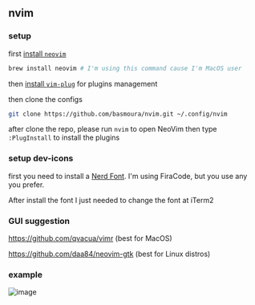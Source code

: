 ## nvim

### setup

first [install `neovim`](https://github.com/neovim/neovim#install-from-package)
```sh
brew install neovim # I'm using this command cause I'm MacOS user
```

then [install `vim-plug`](https://github.com/junegunn/vim-plug#neovim) for plugins management

then clone the configs
```sh
git clone https://github.com/basmoura/nvim.git ~/.config/nvim
```

after clone the repo, please run `nvim` to open NeoVim then type `:PlugInstall` to install the
plugins

### setup dev-icons

first you need to install a [Nerd Font](https://www.nerdfonts.com/#home). I'm using FiraCode, but
you use any you prefer.

After install the font I just needed to change the font at iTerm2

### GUI suggestion
https://github.com/qvacua/vimr (best for MacOS)


https://github.com/daa84/neovim-gtk (best for Linux distros)

### example
![image](https://user-images.githubusercontent.com/3411986/191957752-2bb6b60d-5726-4691-9e20-d695db910458.png)

